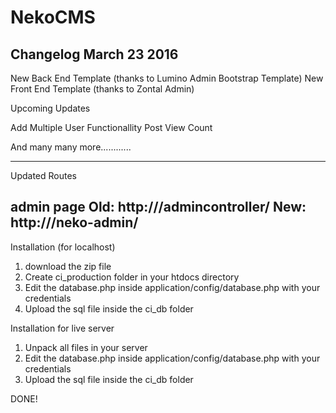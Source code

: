 # NekoCMS

Changelog 
March 23 2016
-----------------------------
New Back End Template (thanks to Lumino Admin Bootstrap Template)
New Front End Template (thanks to Zontal Admin)

Upcoming Updates

Add Multiple User Functionallity
Post View Count

And many many more............

----------------------------
Updated Routes

admin page 
Old:
http://<domain here>/admincontroller/
New:
http://<domain here>/neko-admin/
------------------------------


Installation (for localhost)

1. download the zip file
2. Create ci_production folder in your htdocs directory
3. Edit the database.php inside application/config/database.php with your credentials
4. Upload the sql file inside the ci_db folder


Installation for live server

1. Unpack all files in your server
2. Edit the database.php inside application/config/database.php with your credentials
3. Upload the sql file inside the ci_db folder

DONE!

